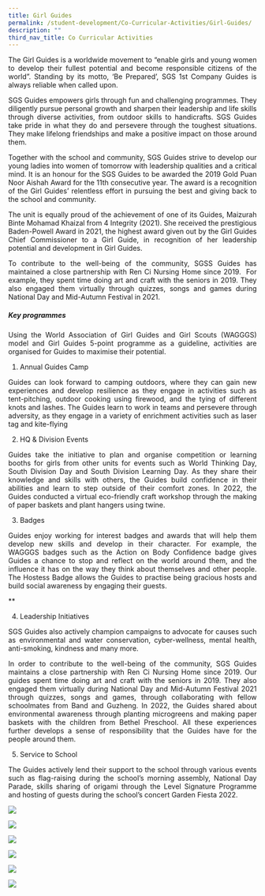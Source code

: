 ```yaml
---
title: Girl Guides
permalink: /student-development/Co-Curricular-Activities/Girl-Guides/
description: ""
third_nav_title: Co Curricular Activities
---
```

<p style="text-align: justify;"> The Girl Guides is a worldwide movement to “enable girls and young women to develop their fullest potential and become responsible citizens of the world”. Standing by its motto, ‘Be Prepared’, SGS 1st Company Guides is always reliable when called upon. </p>

<p style="text-align: justify;"> SGS Guides empowers girls through fun and challenging programmes. They diligently pursue personal growth and sharpen their leadership and life skills through diverse activities, from outdoor skills to handicrafts. SGS Guides take pride in what they do and persevere through the toughest situations. They make lifelong friendships and make a positive impact on those around them. </p>

<p style="text-align: justify;"> Together with the school and community, SGS Guides strive to develop our young ladies into women of tomorrow with leadership qualities and a critical mind. It is an honour for the SGS Guides to be awarded the 2019 Gold Puan Noor Aishah Award for the 11th consecutive year. The award is a recognition of the Girl Guides’ relentless effort in pursuing the best and giving back to the school and community. </p>

<p style="text-align: justify;"> The unit is equally proud of the achievement of one of its Guides, Maizurah Binte Mohamad Khaizal from 4 Integrity (2021). She received the prestigious Baden-Powell Award in 2021, the highest award given out by the Girl Guides Chief Commissioner to a Girl Guide, in recognition of her leadership potential and development in Girl Guides. </p>

<p style="text-align: justify;"> To contribute to the well-being of the community, SGSS Guides has maintained a close partnership with Ren Ci Nursing Home since 2019.  For example, they spent time doing art and craft with the seniors in 2019. They also engaged them virtually through quizzes, songs and games during National Day and Mid-Autumn Festival in 2021. </p>

		 
##### **Key programmes**

<p style="text-align: justify;"> Using the World Association of Girl Guides and Girl Scouts (WAGGGS) model and Girl Guides 5-point programme as a guideline, activities are organised for Guides to maximise their potential. </p>

1. Annual Guides Camp

<p style="text-align: justify;"> Guides can look forward to camping outdoors, where they can gain new experiences and develop resilience as they engage in activities such as tent-pitching, outdoor cooking using firewood, and the tying of different knots and lashes. The Guides learn to work in teams and persevere through adversity, as they engage in a variety of enrichment activities such as laser tag and kite-flying </p>


2. HQ & Division Events

<p style="text-align: justify;"> Guides take the initiative to plan and organise competition or learning booths for girls from other units for events such as World Thinking Day, South Division Day and South Division Learning Day. As they share their knowledge and skills with others, the Guides build confidence in their abilities and learn to step outside of their comfort zones. In 2022, the Guides conducted a virtual eco-friendly craft workshop through the making of paper baskets and plant hangers using twine. </p>

3. Badges

<p style="text-align: justify;"> Guides enjoy working for interest badges and awards that will help them develop new skills and develop in their character. For example, the WAGGGS badges such as the Action on Body Confidence badge gives Guides a chance to stop and reflect on the world around them, and the influence it has on the way they think about themselves and other people. The Hostess Badge allows the Guides to practise being gracious hosts and build social awareness by engaging their guests.</p>**

4. Leadership Initiatives

<p style="text-align: justify;"> SGS Guides also actively champion campaigns to advocate for causes such as environmental and water conservation, cyber-wellness, mental health, anti-smoking, kindness and many more.</p>
	
<p style="text-align: justify;"> In order to contribute to the well-being of the community, SGS Guides maintains a close partnership with Ren Ci Nursing Home since 2019. Our guides spent time doing art and craft with the seniors in 2019. They also engaged them virtually during National Day and Mid-Autumn Festival 2021 through quizzes, songs and games, through collaborating with fellow schoolmates from Band and Guzheng. In 2022, the Guides shared about environmental awareness through planting microgreens and making paper baskets with the children from Bethel Preschool. All these experiences further develops a sense of responsibility that the Guides have for the people around them.</p>
	
5. Service to School
	
<p style="text-align: justify;">The Guides actively lend their support to the school through various events such as flag-raising during the school’s morning assembly, National Day Parade, skills sharing of origami through the Level Signature Programme and hosting of guests during the school’s concert Garden Fiesta 2022.</p>

	
![](/images/CCA%20Girl%20Guides/Girl%20Guides%20-%20tent%20pitching.jpeg)

	
![](/images/CCA%20Girl%20Guides/Girl%20Guides%20-%20company%20photo%202022.jpeg)


![](/images/CCA%20Girl%20Guides/Girl%20Guides%20-%20outdoor%20cooking.jpeg)

	
![](/images/CCA%20Girl%20Guides/Girl%20Guides%20-%20renci%20VIA.jpeg)

	
![](/images/CCA%20Girl%20Guides/Girl%20Guides%20-%20pnaa%202021%20gold.jpeg)

	
![](/images/CCA%20Girl%20Guides/Girl%20Guides%20-%20south%20division%20learning%20day.jpeg)